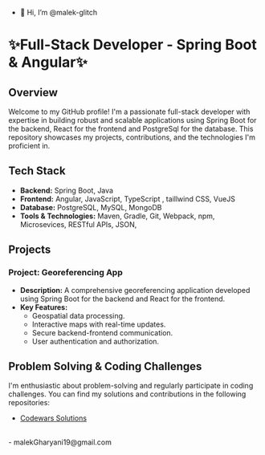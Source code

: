 - 👋 Hi, I’m @malek-glitch
# ✨Full-Stack Developer - Spring Boot & Angular✨

## Overview

Welcome to my GitHub profile! I'm a passionate full-stack developer with expertise in building robust and scalable applications using Spring Boot for the backend, React for the frontend and PostgreSql for the database. This repository showcases my projects, contributions, and the technologies I'm proficient in.

## Tech Stack

- **Backend:** Spring Boot, Java
- **Frontend:** Angular, JavaScript, TypeScript , taillwind CSS, VueJS
- **Database:** PostgreSQL, MySQL, MongoDB
- **Tools & Technologies:** Maven, Gradle, Git, Webpack, npm, Microsevices, RESTful APIs, JSON,

## Projects



### Project: Georeferencing App

- **Description:** A comprehensive georeferencing application developed using Spring Boot for the backend and React for the frontend.
- **Key Features:**
  - Geospatial data processing.
  - Interactive maps with real-time updates.
  - Secure backend-frontend communication.
  - User authentication and authorization.
  

## Problem Solving & Coding Challenges

I'm enthusiastic about problem-solving and regularly participate in coding challenges. You can find my solutions and contributions in the following repositories:
- [Codewars Solutions](https://github.com/malek-glitch/codeWars-katas)

<br/>
- malekGharyani19@gmail.com


<!---
malek-glitch/malek-glitch is a ✨ special ✨ repository because its `README.md` (this file) appears on your GitHub profile.
You can click the Preview link to take a look at your changes.
--->
